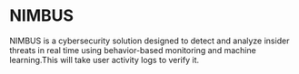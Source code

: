 # NIMBUS
NIMBUS is a cybersecurity solution designed to detect and analyze insider threats in real time using behavior-based monitoring and machine learning.This will take user activity logs to verify it.
